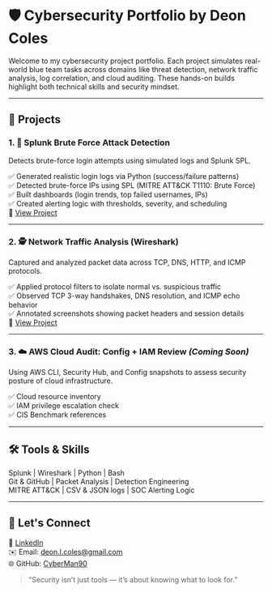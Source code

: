 # 🛡️ Cybersecurity Portfolio by Deon Coles

Welcome to my cybersecurity project portfolio. Each project simulates real-world blue team tasks across domains like threat detection, network traffic analysis, log correlation, and cloud auditing. These hands-on builds highlight both technical skills and security mindset.

---

## 📁 Projects

### 1. 🧪 Splunk Brute Force Attack Detection  
Detects brute-force login attempts using simulated logs and Splunk SPL.

✅ Generated realistic login logs via Python (success/failure patterns)  
✅ Detected brute-force IPs using SPL (MITRE ATT&CK T1110: Brute Force)  
✅ Built dashboards (login trends, top failed usernames, IPs)  
✅ Created alerting logic with thresholds, severity, and scheduling  
🔗 [View Project](./splunk-brute-force-detector)

---

### 2. 🕵️ Network Traffic Analysis (Wireshark)  
Captured and analyzed packet data across TCP, DNS, HTTP, and ICMP protocols.

✅ Applied protocol filters to isolate normal vs. suspicious traffic  
✅ Observed TCP 3-way handshakes, DNS resolution, and ICMP echo behavior  
✅ Annotated screenshots showing packet headers and session details  
🔗 [View Project](./wireshark-network-analysis)

---

### 3. ☁️ AWS Cloud Audit: Config + IAM Review *(Coming Soon)*  
Using AWS CLI, Security Hub, and Config snapshots to assess security posture of cloud infrastructure.

✅ Cloud resource inventory  
✅ IAM privilege escalation check  
✅ CIS Benchmark references

---

## 🛠️ Tools & Skills

Splunk | Wireshark | Python | Bash  
Git & GitHub | Packet Analysis | Detection Engineering  
MITRE ATT&CK | CSV & JSON logs | SOC Alerting Logic

---

## 🤝 Let's Connect

💼 [LinkedIn](https://www.linkedin.com/in/deoncoles)  
✉️ Email: deon.l.coles@gmail.com  
🌐 GitHub: [CyberMan90](https://github.com/CyberMan90)

> “Security isn’t just tools — it’s about knowing what to look for.”


